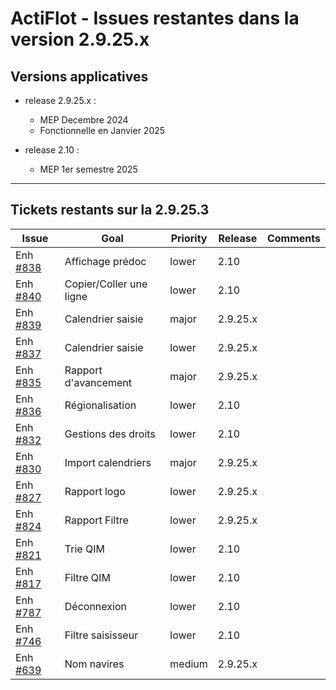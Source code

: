 # ActiFlot - Issues restantes dans la version 2.9.25.x

## Versions applicatives 

- release 2.9.25.x :
  - MEP Decembre 2024
  - Fonctionnelle en Janvier 2025

- release 2.10 :
    - MEP 1er semestre 2025

--- 

## Tickets restants sur la 2.9.25.3

| **Issue**                                                                         | **Goal**                | **Priority** | **Release** | **Comments** | 
|-----------------------------------------------------------------------------------|-------------------------|--------------|-------------|--------------|
| Enh [#838](https://gitlab.ifremer.fr/sih-public/sumaris/sumaris-app/-/issues/838) | Affichage prédoc        | lower        | 2.10        |              |
| Enh [#840](https://gitlab.ifremer.fr/sih-public/sumaris/sumaris-app/-/issues/840) | Copier/Coller une ligne | lower        | 2.10        |              |
| Enh [#839](https://gitlab.ifremer.fr/sih-public/sumaris/sumaris-app/-/issues/839) | Calendrier saisie       | major        | 2.9.25.x    |              | 
| Enh [#837](https://gitlab.ifremer.fr/sih-public/sumaris/sumaris-app/-/issues/837) | Calendrier saisie       | lower        | 2.9.25.x    |              |
| Enh [#835](https://gitlab.ifremer.fr/sih-public/sumaris/sumaris-app/-/issues/835) | Rapport d'avancement    | major        | 2.9.25.x    |              |
| Enh [#836](https://gitlab.ifremer.fr/sih-public/sumaris/sumaris-app/-/issues/836) | Régionalisation         | lower        | 2.10        |              |
| Enh [#832](https://gitlab.ifremer.fr/sih-public/sumaris/sumaris-app/-/issues/832) | Gestions des droits     | lower        | 2.10        |              |
| Enh [#830](https://gitlab.ifremer.fr/sih-public/sumaris/sumaris-app/-/issues/830) | Import calendriers      | major        | 2.9.25.x    |              |
| Enh [#827](https://gitlab.ifremer.fr/sih-public/sumaris/sumaris-app/-/issues/827) | Rapport logo            | lower        | 2.9.25.x    |              |
| Enh [#824](https://gitlab.ifremer.fr/sih-public/sumaris/sumaris-app/-/issues/824) | Rapport Filtre          | lower        | 2.9.25.x    |              |
| Enh [#821](https://gitlab.ifremer.fr/sih-public/sumaris/sumaris-app/-/issues/821) | Trie QIM                | lower        | 2.10        |              |         
| Enh [#817](https://gitlab.ifremer.fr/sih-public/sumaris/sumaris-app/-/issues/817) | Filtre QIM              | lower        | 2.10        |              |         
| Enh [#787](https://gitlab.ifremer.fr/sih-public/sumaris/sumaris-app/-/issues/787) | Déconnexion             | lower        | 2.10        |              |         
| Enh [#746](https://gitlab.ifremer.fr/sih-public/sumaris/sumaris-app/-/issues/746) | Filtre saisisseur       | lower        | 2.10        |              |         
| Enh [#639](https://gitlab.ifremer.fr/sih-public/sumaris/sumaris-app/-/issues/639) | Nom navires             | medium       | 2.9.25.x    |              |         
